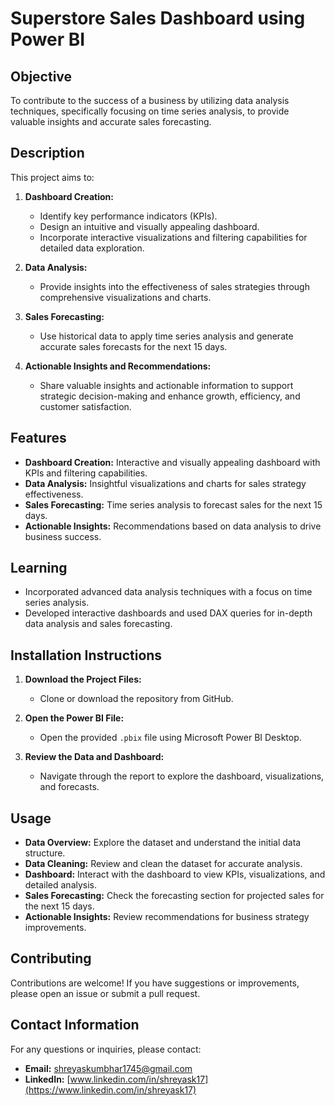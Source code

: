 # Superstore Sales Dashboard using Power BI

## Objective

To contribute to the success of a business by utilizing data analysis techniques, specifically focusing on time series analysis, to provide valuable insights and accurate sales forecasting.

## Description

This project aims to:

1. **Dashboard Creation:** 
   - Identify key performance indicators (KPIs).
   - Design an intuitive and visually appealing dashboard.
   - Incorporate interactive visualizations and filtering capabilities for detailed data exploration.

2. **Data Analysis:** 
   - Provide insights into the effectiveness of sales strategies through comprehensive visualizations and charts.

3. **Sales Forecasting:** 
   - Use historical data to apply time series analysis and generate accurate sales forecasts for the next 15 days.

4. **Actionable Insights and Recommendations:** 
   - Share valuable insights and actionable information to support strategic decision-making and enhance growth, efficiency, and customer satisfaction.

## Features

- **Dashboard Creation:** Interactive and visually appealing dashboard with KPIs and filtering capabilities.
- **Data Analysis:** Insightful visualizations and charts for sales strategy effectiveness.
- **Sales Forecasting:** Time series analysis to forecast sales for the next 15 days.
- **Actionable Insights:** Recommendations based on data analysis to drive business success.

## Learning

- Incorporated advanced data analysis techniques with a focus on time series analysis.
- Developed interactive dashboards and used DAX queries for in-depth data analysis and sales forecasting.

## Installation Instructions

1. **Download the Project Files:**
   - Clone or download the repository from GitHub.

2. **Open the Power BI File:**
   - Open the provided `.pbix` file using Microsoft Power BI Desktop.

3. **Review the Data and Dashboard:**
   - Navigate through the report to explore the dashboard, visualizations, and forecasts.

## Usage

- **Data Overview:** Explore the dataset and understand the initial data structure.
- **Data Cleaning:** Review and clean the dataset for accurate analysis.
- **Dashboard:** Interact with the dashboard to view KPIs, visualizations, and detailed analysis.
- **Sales Forecasting:** Check the forecasting section for projected sales for the next 15 days.
- **Actionable Insights:** Review recommendations for business strategy improvements.

## Contributing

Contributions are welcome! If you have suggestions or improvements, please open an issue or submit a pull request.

## Contact Information

For any questions or inquiries, please contact:

- **Email:** shreyaskumbhar1745@gmail.com
- **LinkedIn:** [www.linkedin.com/in/shreyask17](https://www.linkedin.com/in/shreyask17)
